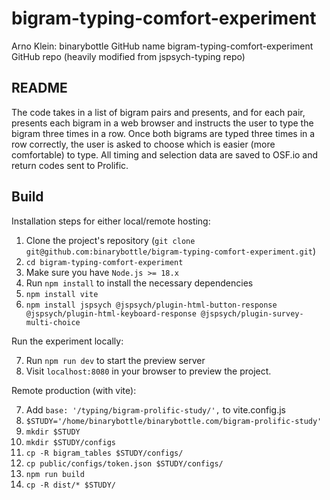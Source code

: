 # bigram-typing-comfort-experiment
Arno Klein: binarybottle GitHub name 
bigram-typing-comfort-experiment GitHub repo
(heavily modified from jspsych-typing repo)

## README

The code takes in a list of bigram pairs and presents, and for each pair,
presents each bigram in a web browser and instructs the user to type the 
bigram three times in a row. Once both bigrams are typed three times in a row
correctly, the user is asked to choose which is easier (more comfortable) to type.
All timing and selection data are saved to OSF.io and return codes sent to Prolific.

## Build 

Installation steps for either local/remote hosting:

1. Clone the project's repository (``git clone git@github.com:binarybottle/bigram-typing-comfort-experiment.git``)
2. ``cd bigram-typing-comfort-experiment``
3. Make sure you have ``Node.js >= 18.x``
4. Run ``npm install`` to install the necessary dependencies
5. ``npm install vite``
6. ``npm install jspsych @jspsych/plugin-html-button-response @jspsych/plugin-html-keyboard-response @jspsych/plugin-survey-multi-choice``

Run the experiment locally:

7. Run ``npm run dev`` to start the preview server
8. Visit ``localhost:8080`` in your browser to preview the project.

Remote production (with vite):

7. Add ``base: '/typing/bigram-prolific-study/',`` to vite.config.js
8. ``$STUDY='/home/binarybottle/binarybottle.com/bigram-prolific-study'``
8. ``mkdir $STUDY``
9. ``mkdir $STUDY/configs``
10. ``cp -R bigram_tables $STUDY/configs/``
11. ``cp public/configs/token.json $STUDY/configs/``
12. ``npm run build``
13. ``cp -R dist/* $STUDY/``

